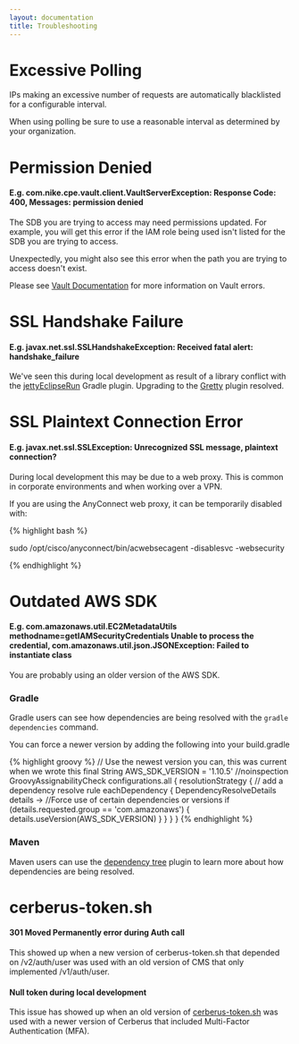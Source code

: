 ```yaml
---
layout: documentation
title: Troubleshooting
---
```


# Excessive Polling

IPs making an excessive number of requests are automatically blacklisted for a configurable interval.

When using polling be sure to use a reasonable interval as determined by your organization.


# Permission Denied

#### E.g. com.nike.cpe.vault.client.VaultServerException: Response Code: 400, Messages: permission denied

The SDB you are trying to access may need permissions updated.  For example, you will get this error if the IAM
role being used isn't listed for the SDB you are trying to access.

Unexpectedly, you might also see this error when the path you are trying to access doesn't exist.

Please see <a target="_blank" onclick="trackOutboundLink('https://www.vaultproject.io/docs/http/')" href="https://www.vaultproject.io/docs/http/">Vault Documentation</a> for more information on Vault errors.


# SSL Handshake Failure

#### E.g. javax.net.ssl.SSLHandshakeException: Received fatal alert: handshake_failure

We've seen this during local development as result of a library conflict with the
<a target="_blank" onclick="trackOutboundLink('https://github.com/Khoulaiz/gradle-jetty-eclipse-plugin')" href="https://github.com/Khoulaiz/gradle-jetty-eclipse-plugin">jettyEclipseRun</a> Gradle plugin.  Upgrading to the
<a target="_blank" onclick="trackOutboundLink('https://github.com/akhikhl/gretty')" href="https://github.com/akhikhl/gretty">Gretty</a> plugin resolved.


# SSL Plaintext Connection Error

#### E.g. javax.net.ssl.SSLException: Unrecognized SSL message, plaintext connection?

During local development this may be due to a web proxy.  This is common in corporate environments and when working over a VPN.

If you are using the AnyConnect web proxy, it can be temporarily disabled with:

{% highlight bash %}

sudo /opt/cisco/anyconnect/bin/acwebsecagent -disablesvc -websecurity

{% endhighlight %}


# Outdated AWS SDK

#### E.g. com.amazonaws.util.EC2MetadataUtils methodname=getIAMSecurityCredentials Unable to process the credential, com.amazonaws.util.json.JSONException: Failed to instantiate class

You are probably using an older version of the AWS SDK.

### Gradle

Gradle users can see how dependencies are being resolved with the `gradle dependencies` command.

You can force a newer version by adding the following into your build.gradle

{% highlight groovy %}
// Use the newest version you can, this was current when we wrote this
final String AWS_SDK_VERSION = '1.10.5'
//noinspection GroovyAssignabilityCheck
configurations.all {
    resolutionStrategy {
        // add a dependency resolve rule
        eachDependency { DependencyResolveDetails details ->
            //Force use of certain dependencies or versions
            if (details.requested.group == 'com.amazonaws') {
                details.useVersion(AWS_SDK_VERSION)
            }
        }
    }
}
{% endhighlight %}

### Maven

Maven users can use the <a target="_blank" onclick="trackOutboundLink('http://maven.apache.org/plugins/maven-dependency-plugin/tree-mojo.html')" href="http://maven.apache.org/plugins/maven-dependency-plugin/tree-mojo.html">dependency tree</a>
plugin to learn more about how dependencies are being resolved.


# cerberus-token.sh

#### 301 Moved Permanently error during Auth call

This showed up when a new version of cerberus-token.sh that depended on /v2/auth/user was used with
an old version of CMS that only implemented /v1/auth/user.

#### Null token during local development

This issue has showed up when an old version of <a target="_blank" onclick="trackOutboundLink('https://raw.githubusercontent.com/Nike-Inc/cerberus/master/docs/user-guide/cerberus-token.sh')" href="https://raw.githubusercontent.com/Nike-Inc/cerberus/master/docs/user-guide/cerberus-token.sh">cerberus-token.sh</a> was
used with a newer version of Cerberus that included Multi-Factor Authentication (MFA).